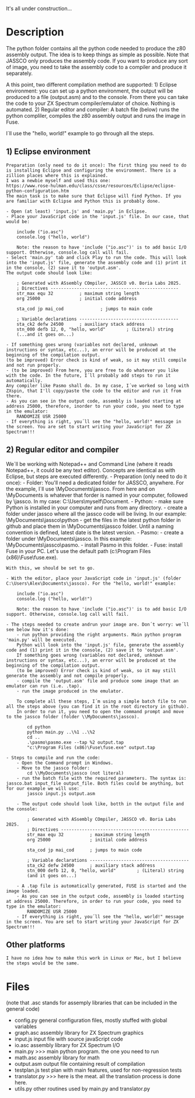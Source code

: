 It's all under construction...

# Description
The python folder contains all the python code needed to produce the z80 assembly output. The idea is to keep things as simple as possible. Note that JASSCO only produces the assembly code. If you want to produce any sort of image, you need to take the assembly code to a compiler and produce it separately.

A this point, two different compilation method are supported:
    1) Eclipse environment: you can set up a python environment, the output will be produced to a file (output.asm) and to the console. From there you can take the code to your ZX Spectrum compiler/emulator of choice. Nothing is automated.
    2) Regular editor and compiler: A batch file (below) runs the python compliler, compiles the z80 assembly output and runs the image in Fuse.

I´ll use the "hello, world!" example to go through all the steps.

## 1) Eclipse environment

    Preparation (only need to do it once): The first thing you need to do is installing Eclipse and configuring the environment. There is a zillion places where this is explained. 
    I was a newbie myself and used this one:
    https://www.rose-hulman.edu/class/csse/resources/Eclipse/eclipse-python-configuration.htm
    The main task is to make sure that Eclipse will find Python. If you are familiar with Eclipse and Python this is probably done.
    
    - Open (at least) 'input.js' and 'main.py' in Eclipse.
    - Place your JavaScript code in the 'input.js' file. In our case, that would be:

        include ("io.asc")
        console.log ("hello, world")

        Note: the reason to have 'include ("io.asc")' is to add basic I/O support. Otherwise, console.log call will fail.
    - Select 'main.py' tab and click Play to run the code. This will look into the 'input.js' file, generate the assembly code and (1) print it in the console, (2) save it to 'output.asm'.
    The output code should look like:

        ; Generated with ASsembly COmpiler, JASSCO v0. Boria Labs 2025.
        ; Directives -------------------------------------------------
        str_max equ 32          ; maximum string length
        org 25000               ; initial code address

        sta_cod jp mai_cod              ; jumps to main code

        ; Variable declarations --------------------------------------
        sta_ck2 defw 24500      ; auxiliary stack address
        stn_000 defb 12, 0, "hello, world"        ; (Literal) string
        (...and it goes on...)

    - If something goes wrong (variables not declared, unknown instructions or syntax, etc...), an error will be produced at the beginning of the compilation output. 
    (to be improved) Error check is kind of weak, so it may still compile and not run properly.
    - (to be improved) From here, you are free to do whatever you like with the code. In the future, I´ll probably add steps to run it automatically. 
    Any compiler like Pasmo shall do. In my case, I´ve worked so long with ZXspin, that I'll copy/paste the code to the editor and run it from there.
    - As you can see in the output code, assembly is loaded starting at address 25000, therefore, inorder to run your code, you need to type in the emulator:
        RANDOMIZE USR 25000
    - If everything is right, you´ll see the "hello, world!" message in the screen. You are set to start writing your JavaScript for ZX Spectrum!!!


## 2) Regular editor and compiler

We´ll be working with Notepad++ and Command Line (where it reads Notepad++, it could be any text editor). Concepts are identical as with Eclipse, but steps are executed differently.
    - Preparation (only need to do it once):
        - Folder: You'll need a dedicated folder for JASSCO, anywhere. For the example, I´ll use \\MyDocuments\jassco. 
        From here and on \\MyDocuments is whatever that forder is named in your computer, followed by \jassco. In my case: C:\Users\myself\Document.
        - Python: 
            - make sure Python is installed in your computer and runs from any directory.
            - create a folder under jassco where all the jassco code will be living. In our example: \\MyDocuments\jassco\python
            - get the files in the latest python folder in github and place them in \\MyDocuments\jassco folder. Until a naming convention is defined, latest date is the latest version.
        - Pasmo: 
            - create a folder under \\MyDocuments\jassco. In this example: \\MyDocuments\jassco\pasmo. 
            - install Pasmo in this folder.
        - Fuse: install Fuse in your PC. Let's use the default path (c:\Program Files (x86)\Fuse\fuse.exe).

    With this, we should be set to go.

    - With the editor, place your JavaScript code in 'input.js' (folder C:\Users\Alex\Documents\jassco). For the "hello, world!" example:

        include ("io.asc")
        console.log ("hello, world!")

        Note: the reason to have 'include ("io.asc")' is to add basic I/O support. Otherwise, console.log call will fail.

    - The steps needed to create andrun your image are. Don´t worry: we´ll see below how it's done:
        - run python providing the right arguments. Main python program 'main.py' will be executed. 
        Python will look into the 'input.js' file, generate the assembly code and (1) print it in the console, (2) save it to 'output.asm'.
        If something goes wrong (variables not declared, unknown instructions or syntax, etc...), an error will be produced at the beginning of the compilation output. 
        (to be improved) Error check is kind of weak, so it may still generate the assembly and not compile properly.
        - compile the 'output.asm' file and produce some image that an emulator can run (i.e. .tap).
        - run the image produced in the emulator.

        To complete all these steps, I´m using a simple batch file to run all the steps above (you can find it in the root directory in github). 
        In order to run it, you need to open the command prompt and move to the jassco folder (folder \\MyDocuments\jassco).

            cd python
            python main.py ..\%1 ..\%2
            cd ..
            .\pasmo\pasmo.exe --tap %2 output.tap
            "c:\Program Files (x86)\Fuse\fuse.exe" output.tap

    - Steps to compile and run the code:
        - Open the Command prompt in Windows.
        - Move to the jassco folder:
            cd \\MyDocuments\jassco (not literal)
        - run the batch file with the required parameters. The syntax is: jassco.bat input_file output_file. Both files could be anything, but for our example we will use:
            jassco input.js output.asm

        - The output code should look like, botth in the output file and the console:

            ; Generated with ASsembly COmpiler, JASSCO v0. Boria Labs 2025.
            ; Directives -------------------------------------------------
            str_max equ 32          ; maximum string length
            org 25000               ; initial code address
    
            sta_cod jp mai_cod      ; jumps to main code
    
            ; Variable declarations --------------------------------------
            sta_ck2 defw 24500      ; auxiliary stack address
            stn_000 defb 12, 0, "hello, world"        ; (Literal) string
            (and it goes on...)

        - A .tap file is automatically generated, FUSE is started and the image loaded.
        - As you can see in the output code, assembly is loaded starting at address 25000. Therefore, in order to run your code, you need to type in the emulator:
            RANDOMIZE USR 25000
        - If everything is right, you´ll see the "hello, world!" message in the screen. You are set to start writing your JavaScript for ZX Spectrum!!!

## Other platforms

    I have no idea how to make this work in Linux or Mac, but I believe the steps would be the same.


# Files
(note that .asc stands for assemply libraries that can be included in the general code)

* config.py      general configuration files, mostly stuffed with global variables
* graph.asc      assembly library for ZX Spectrum graphics
* input.js       input file with source javaScript code
* io.asc         assembly library for ZX Spectrum I/O
* main.py        >>> main python program. the one you need to run
* math.asc       assembly library for math
* output.asm     output file containing result of compilation
* testplan.js    test plan with main features, used for non-regression tests
* translator.py  >>> here is the meat. all the translation process is done here.
* utils.py       other routines used by main.py and translator.py
